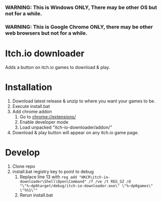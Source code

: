 
### **WARNING: This is Windows ONLY, There may be other OS but not for a while.**
### **WARNING: This is Google Chrome ONLY, there may be other web browsers but not for a while.**

# Itch.io downloader

Adds a button on itch.io games to download & play.

# Installation

1. Download latest release & unzip to where you want your games to be.
2. Execute install.bat
3. Add chrome addon
    1. Go to [chrome://extensions/](chrome://extensions/)
    2. Enable developer mode
    3. Load unpacked "itch-io-downloader/addon/"
4. Download & play button will appear on any itch.io game page.

# Develop

1. Clone repo
2. install.bat registry key to point to debug
    1. Replace line 13 with `reg add "HKCR\itch-io-downloader\Shell\Open\Command" /f /ve /t REG_SZ /d "\"%~dp0target/debug/itch-io-downloader.exe\" \"%~dp0games\" \"%%1\""`
    2. Rerun install.bat
